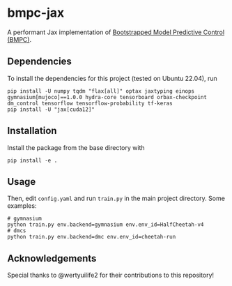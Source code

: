 # bmpc-jax

A performant Jax implementation of [Bootstrapped Model Predictive Control (BMPC)](https://openreview.net/forum?id=i7jAYFYDcM&noteId=i6zMv7RzgX). 

## Dependencies

To install the dependencies for this project (tested on Ubuntu 22.04), run

```[bash]
pip install -U numpy tqdm "flax[all]" optax jaxtyping einops gymnasium[mujoco]==1.0.0 hydra-core tensorboard orbax-checkpoint dm_control tensorflow tensorflow-probability tf-keras
pip install -U "jax[cuda12]"
```

## Installation

Install the package from the base directory with

```[bash]
pip install -e .
```

## Usage

Then, edit ```config.yaml``` and run ```train.py``` in the main project directory. Some examples:

```[bash]
# gymnasium 
python train.py env.backend=gymnasium env.env_id=HalfCheetah-v4 
# dmcs
python train.py env.backend=dmc env.env_id=cheetah-run   
```

## Acknowledgements

Special thanks to @wertyuilife2 for their contributions to this repository!
